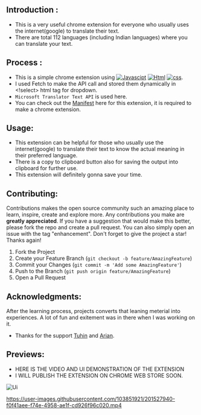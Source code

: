 ## Introduction :

- This is a very useful chrome extension for everyone who usually uses the internet(google) to translate their text.
- There are total 112 languages (including Indian languages) where you can translate your text.
 
## Process :

- This is a simple chrome extension using [![Javascipt](https://img.shields.io/badge/JavaScript-323330?style=for-the-badge&logo=javascript&logoColor=F7DF1E)](https://www.javascript.com/) [![Html](https://img.shields.io/badge/HTML5-E34F26?style=for-the-badge&logo=html5&logoColor=white)](https://html.com/) [![css](https://img.shields.io/badge/CSS3-1572B6?style=for-the-badge&logo=css3&logoColor=white)](https://www.w3.org/Style/CSS/Overview.en.html).
- I used Fetch to make the API call and stored them dynamically in <!select> html tag for dropdown.
- `Microsoft Translator Text API` is used here.
- You can check out the [Manifest](https://github.com/souvik-wizard/Translator_Chrome-Extension/blob/master/manifest.json) here for this extension, it is required to make a chrome extension.


## Usage:

- This extension can be helpful for those who usually use the internet(google) to translate their text to know the actual meaning in their preferred language.
- There is a copy to clipboard button also for saving the output into clipboard for further use.
- This extension will definitely gonna save your time.

## Contributing:

Contributions makes the open source community such an amazing place to learn, inspire, create and explore more. Any contributions you make are **greatly appreciated**.
If you have a suggestion that would make this better, please fork the repo and create a pull request. You can also simply open an issue with the tag "enhancement".
Don't forget to give the project a star! Thanks again!

1. Fork the Project
2. Create your Feature Branch (`git checkout -b feature/AmazingFeature`)
3. Commit your Changes (`git commit -m 'Add some AmazingFeature'`)
4. Push to the Branch (`git push origin feature/AmazingFeature`)
5. Open a Pull Request

## Acknowledgments:

 After the learning process, projects converts that leaning meterial into experiences.
 A lot of fun and exitement was in there when I was working on it.

* Thanks for the support [Tuhin](https://github.com/TuhinBar) and [Arian](https://github.com/arian0zen).
  
<!-- * [Discord](https://discord.com/)
* [Youtube](https://youtube.com)
* [Color hunt](https://colorhunt.co) -->

## Previews:

 - HERE IS THE VIDEO AND UI DEMONSTRATION OF THE EXTENSION
 - I WILL PUBLISH THE EXTENSION ON CHROME WEB STORE SOON.



![Ui](https://user-images.githubusercontent.com/103851921/201527928-15490504-4d67-431e-b1a0-6ad06f1c8120.png)

https://user-images.githubusercontent.com/103851921/201527940-f0f41aee-f74e-4958-ae1f-cd926f96c020.mp4

